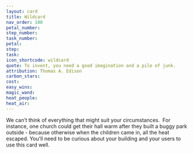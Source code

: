 ```yaml
---
layout: card
title: Wildcard
nav_order: 100
petal_number: 
step_number: 
task_number: 
petal: 
step: 
task: 
icon_shortcode: wildcard
quote: To invent, you need a good imagination and a pile of junk.
attribution: Thomas A. Edison
carbon_stars: 
cost: 
easy_wins: 
magic_wand: 
heat_people: 
heat_air: 
---
```


<p>We can’t think of everything that might suit your circumstances.  For instance, one church could get their hall warm after they built a buggy park outside - because otherwise when the children came in, all the heat escaped.  You'll need to be curious about your building and your users to use this card well.</p> 

